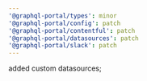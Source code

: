 ```yaml
---
'@graphql-portal/types': minor
'@graphql-portal/config': patch
'@graphql-portal/contentful': patch
'@graphql-portal/datasources': patch
'@graphql-portal/slack': patch
---
```


added custom datasources;
